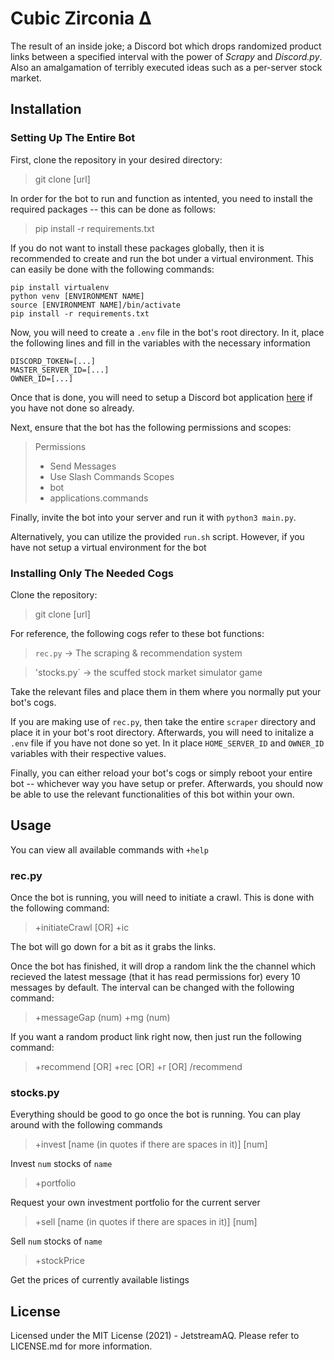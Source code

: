 # Cubic Zirconia Δ

The result of an inside joke; a Discord bot which drops randomized product links between a specified interval with the power of *Scrapy* and *Discord.py*.  Also an amalgamation of terribly executed ideas such as a per-server stock market.

## Installation

### Setting Up The Entire Bot

First, clone the repository in your desired directory:

> git clone [url]

In order for the bot to run and function as intented, you need to install the required packages -- this can be done as follows:

> pip install -r requirements.txt

If you do not want to install these packages globally, then it is recommended to create and run the bot under a virtual environment.  This can easily be done with the following commands:

```
pip install virtualenv
python venv [ENVIRONMENT NAME]
source [ENVIRONMENT NAME]/bin/activate
pip install -r requirements.txt
```

Now, you will need to create a `.env` file in the bot's root directory.  In it, place the following lines and fill in the variables with the necessary information

```
DISCORD_TOKEN=[...]
MASTER_SERVER_ID=[...]
OWNER_ID=[...]
```

Once that is done, you will need to setup a Discord bot application [here](https://discord.com/developers/applications) if you have not done so already.

Next, ensure that the bot has the following permissions and scopes:

> Permissions
> 	- Send Messages
>	- Use Slash Commands
> Scopes
>	- bot
>	- applications.commands

Finally, invite the bot into your server and run it with `python3 main.py`.

Alternatively, you can utilize the provided `run.sh` script.  However, if you have not setup a virtual environment for the bot

### Installing Only The Needed Cogs

Clone the repository:

> git clone [url]

For reference, the following cogs refer to these bot functions:

> `rec.py` -> The scraping & recommendation system

> 'stocks.py` -> the scuffed stock market simulator game

Take the relevant files and place them in them where you normally put your bot's cogs.

If you are making use of `rec.py`, then take the entire `scraper` directory and place it in your bot's root directory.  Afterwards, you will need to initalize a `.env` file if you have not done so yet.  In it place `HOME_SERVER_ID` and `OWNER_ID` variables with their respective values.

Finally, you can either reload your bot's cogs or simply reboot your entire bot -- whichever way you have setup or prefer.  Afterwards, you should now be able to use the relevant functionalities of this bot within your own.

## Usage
You can view all available commands with `+help`

### rec.py
Once the bot is running, you will need to initiate a crawl.  This is done with the following command:

> +initiateCrawl [OR] +ic

The bot will go down for a bit as it grabs the links.

Once the bot has finished, it will drop a random link the the channel which recieved the latest message (that it has read permissions for) every 10 messages by default.  The interval can be changed with the following command:

> +messageGap (num)
> +mg (num)

If you want a random product link right now, then just run the following command:

> +recommend [OR] +rec [OR] +r [OR] /recommend

### stocks.py
Everything should be good to go once the bot is running.  You can play around with the following commands

> +invest [name (in quotes if there are spaces in it)] [num]

Invest `num` stocks of `name`

> +portfolio

Request your own investment portfolio for the current server

> +sell [name (in quotes if there are spaces in it)] [num]

Sell `num` stocks of `name`

> +stockPrice

Get the prices of currently available listings

## License

Licensed under the MIT License (2021) - JetstreamAQ.  Please refer to LICENSE.md for more information.
